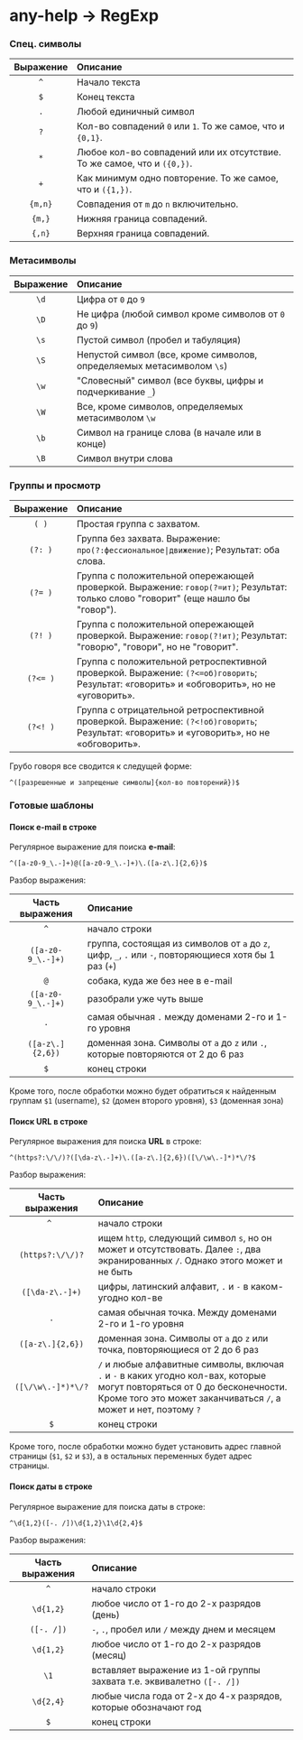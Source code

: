 # any-help -> RegExp
### Спец. символы

Выражение | Описание
:-------: | :-------
`^` | Начало текста
`$` | Конец текста
`.` | Любой единичный символ
`?` | Кол-во совпадений `0` или `1`. То же самое, что и `{0,1}`.
`*` | Любое кол-во совпадений или их отсутствие. То же самое, что и `({0,})`.
`+` | Как минимум одно повторение. То же самое, что и `({1,})`.
`{m,n}` | Совпадения от `m` до `n` включительно.
`{m,}` | Нижняя граница совпадений.
`{,n}` | Верхняя граница совпадений.


### Метасимволы

Выражение | Описание
:-------: | :-------
`\d` | Цифра от `0` до `9`
`\D` | Не цифра (любой символ кроме символов от `0` до `9`)
`\s` | Пустой символ (пробел и табуляция)
`\S` | Непустой символ (все, кроме символов, определяемых метасимволом `\s`)
`\w` | "Словесный" символ (все буквы, цифры и подчеркивание `_`)
`\W` | Все, кроме символов, определяемых метасимволом `\w`
`\b` | Символ на границе слова (в начале или в конце)
`\B` | Символ внутри слова


### Группы и просмотр

Выражение | Описание
:-------: | :-------
`( )` | Простая группа с захватом.
`(?: )` | Группа без захвата. Выражение: `про(?:фессиональное\|движение)`; Результат: оба слова.
`(?= )` | Группа с положительной опережающей проверкой. Выражение: `говор(?=ит)`; Результат: только слово "говорит" (еще нашло бы "говор").
`(?! )` | Группа с положительной опережающей проверкой. Выражение: `говор(?!ит)`; Результат: "говорю", "говори", но не "говорит".
`(?<= )` | Группа с положительной ретроспективной проверкой. Выражение: `(?<=об)говорить`; Результат: «говорить» и «обговорить», но не «уговорить».
`(?<! )` | Группа с отрицательной ретроспективной проверкой. Выражение: `(?<!об)говорить`; Результат: «говорить» и «уговорить», но не «обговорить».

Грубо говоря все сводится к следущей форме:

```^([разрешенные и запрещеные символы]{кол-во повторений})$```

### Готовые шаблоны
#### Поиск e-mail в строке
Регулярное выражение для поиска **e-mail**:

```^([a-z0-9_\.-]+)@([a-z0-9_\.-]+)\.([a-z\.]{2,6})$```

Разбор выражения:

Часть выражения | Описание
:-------------: | :-------
`^` | начало строки
`([a-z0-9_\.-]+)` | группа, состоящая из символов от `a` до `z`, цифр, `_`, `.` или `-`, повторяющиеся хотя бы 1 раз (`+`)
`@` | собака, куда же без нее в e-mail
`([a-z0-9_\.-]+)` | разобрали уже чуть выше
`.` | самая обычная `.` между доменами 2-го и 1-го уровня
`([a-z\.]{2,6})` | доменная зона. Символы от `a` до `z` или `.`, которые повторяются от 2 до 6 раз
`$` | конец строки

Кроме того, после обработки можно будет обратиться к найденным группам `$1` (username), `$2` (домен второго уровня), `$3` (доменная зона)

#### Поиск URL в строке
Регулярное выражения для поиска **URL** в строке:

```^(https?:\/\/)?([\da-z\.-]+)\.([a-z\.]{2,6})([\/\w\.-]*)*\/?$```

Разбор выражения:

Часть выражения | Описание
:-------------: | :-------
`^ ` | начало строки
`(https?:\/\/)?` | ищем `http`, следующий символ `s`, но он может и отсутствовать. Далее `:`, два экранированных `/`. Однако этого может и не быть
`([\da-z\.-]+)` | цифры, латинский алфавит, `.` и `-` в каком-угодно кол-ве
`.`|самая обычная точка. Между доменами 2-го и 1-го уровня
`([a-z\.]{2,6})` | доменная зона. Символы от `a` до `z` или точка, повторяющиеся от 2 до 6 раз
`([\/\w\.-]*)*\/?` | `/` и любые алфавитные символы, включая `.` и `-` в каких угодно кол-вах, которые могут повторяться от 0 до бесконечности. Кроме того это может заканчиваться `/`, а может и нет, поэтому `?`
`$` | конец строки

Кроме того, после обработки можно будет установить адрес главной страницы (`$1`, `$2` и `$3`), а в остальных переменных будет адрес страницы.

#### Поиск даты в строке
Регулярное выражение для поиска даты в строке:

```^\d{1,2}([-. /])\d{1,2}\1\d{2,4}$```

Разбор выражения:

Часть выражения | Описание
:-------------: | :-------
`^` | начало строки
`\d{1,2}` | любое число от 1-го до 2-х разрядов (день)
`([-. /])` | `-`, `.`, пробел или `/` между днем и месяцем
`\d{1,2}` | любое число от 1-го до 2-х разрядов (месяц)
`\1` | вставляет выражение из 1-ой группы захвата т.е. эквивалетно `([-. /])`
`\d{2,4}` | любые числа года от 2-х до 4-х разрядов, которые обозначают год
`$` | конец строки